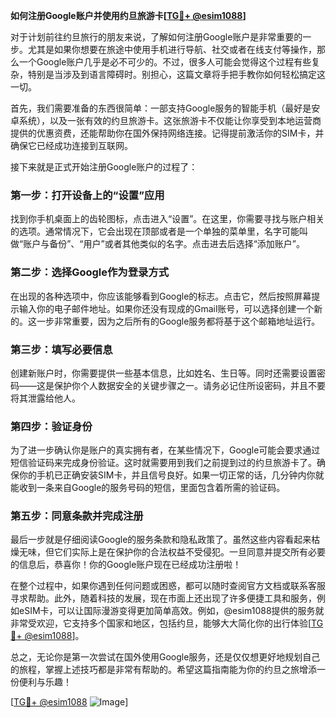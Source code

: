 **如何注册Google账户并使用约旦旅游卡[[TG💪+ @esim1088](https://t.me/s/esim1088)]**

对于计划前往约旦旅行的朋友来说，了解如何注册Google账户是非常重要的一步。尤其是如果你想要在旅途中使用手机进行导航、社交或者在线支付等操作，那么一个Google账户几乎是必不可少的。不过，很多人可能会觉得这个过程有些复杂，特别是当涉及到语言障碍时。别担心，这篇文章将手把手教你如何轻松搞定这一切。

首先，我们需要准备的东西很简单：一部支持Google服务的智能手机（最好是安卓系统），以及一张有效的约旦旅游卡。这张旅游卡不仅能让你享受到本地运营商提供的优惠资费，还能帮助你在国外保持网络连接。记得提前激活你的SIM卡，并确保它已经成功连接到互联网。

接下来就是正式开始注册Google账户的过程了：

### 第一步：打开设备上的“设置”应用

找到你手机桌面上的齿轮图标，点击进入“设置”。在这里，你需要寻找与账户相关的选项。通常情况下，它会出现在顶部或者是一个单独的菜单里，名字可能叫做“账户与备份”、“用户”或者其他类似的名字。点击进去后选择“添加账户”。

### 第二步：选择Google作为登录方式

在出现的各种选项中，你应该能够看到Google的标志。点击它，然后按照屏幕提示输入你的电子邮件地址。如果你还没有现成的Gmail账号，可以选择创建一个新的。这一步非常重要，因为之后所有的Google服务都将基于这个邮箱地址运行。

### 第三步：填写必要信息

创建新账户时，你需要提供一些基本信息，比如姓名、生日等。同时还需要设置密码——这是保护你个人数据安全的关键步骤之一。请务必记住所设密码，并且不要将其泄露给他人。

### 第四步：验证身份

为了进一步确认你是账户的真实拥有者，在某些情况下，Google可能会要求通过短信验证码来完成身份验证。这时就需要用到我们之前提到过的约旦旅游卡了。确保你的手机已正确安装SIM卡，并且信号良好。如果一切正常的话，几分钟内你就能收到一条来自Google的服务号码的短信，里面包含着所需的验证码。

### 第五步：同意条款并完成注册

最后一步就是仔细阅读Google的服务条款和隐私政策了。虽然这些内容看起来枯燥无味，但它们实际上是在保护你的合法权益不受侵犯。一旦同意并提交所有必要的信息后，恭喜你！你的Google账户现在已经成功注册啦！

在整个过程中，如果你遇到任何问题或困惑，都可以随时查阅官方文档或联系客服寻求帮助。此外，随着科技的发展，现在市面上还出现了许多便捷工具和服务，例如eSIM卡，可以让国际漫游变得更加简单高效。例如，@esim1088提供的服务就非常受欢迎，它支持多个国家和地区，包括约旦，能够大大简化你的出行体验[[TG💪+ @esim1088](https://t.me/s/esim1088)]。

总之，无论你是第一次尝试在国外使用Google服务，还是仅仅想更好地规划自己的旅程，掌握上述技巧都是非常有帮助的。希望这篇指南能为你的约旦之旅增添一份便利与乐趣！

[[TG💪+ @esim1088](https://t.me/s/esim1088) ![Image](https://i.postimg.cc/4NQfJmqS/Snipaste-2025-05-13-00-14-12.png)]